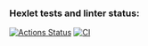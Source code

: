 ### Hexlet tests and linter status:
[![Actions Status](https://github.com/CyberHedgehog/rails-project-lvl2/workflows/hexlet-check/badge.svg)](https://github.com/CyberHedgehog/rails-project-lvl2/actions) 
[![CI](https://github.com/CyberHedgehog/rails-project-lvl2/actions/workflows/ci.yml/badge.svg)](https://github.com/CyberHedgehog/rails-project-lvl2/actions/workflows/ci.yml)